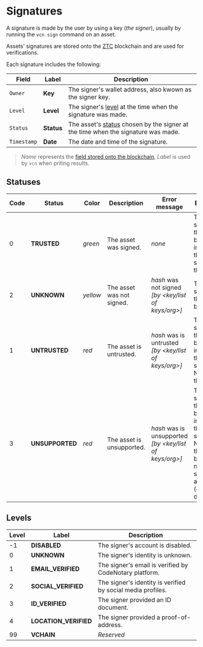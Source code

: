# Signatures

A signature is made by the user by using a key (*the signer*), usually by running the `vcn sign` command on an asset.

Assets' signatures are stored onto the [ZTC](https://zerotrustconsortium.org/) blockchain and are used for verifications.

Each signature includes the following:

Field | Label | Description 
------------ | ------------- | ------------- 
`Owner` | **Key** | The signer's wallet address, also kwown as the signer key.
`Level` | **Level** | The signer's [level](#Levels) at the time when the signature was made.
`Status` | **Status** | The asset's [status](#Statuses) chosen by the signer at the time when the signature was made.
`Timestamp` | **Date** | The date and time of the signature.
> *Name* represents the [field stored onto the blockchain](https://github.com/vchain-us/vcn/blob/0.5.0/pkg/api/verify.go#L26), *Label* is used by `vcn` when priting results.

## Statuses

Code | Status | Color | Description | Error message | Explanation
------------ | ------------- | ------------- | ------------ | ------------- | -------------
0 | **TRUSTED** | *green* | The asset was signed. | *none* | The signature on the blockchain indicates that the signer trusts that asset.
2 | **UNKNOWN** | *yellow* | The asset was not signed. | *hash* was not signed *[by <key/list of keys/org>]* | There's no signature on the blockchain.
1 | **UNTRUSTED** | *red* | The asset is untrusted. | *hash* was is untrusted *[by <key/list of keys/org>]* | The signature on the blockchain indicates that the signer DOES NOT trust that asset.
3 | **UNSUPPORTED** | *red* | The asset is unsupported. | *hash* was is unsupported *[by <key/list of keys/org>]* | The signature on the blockchain indicates that the signer DOES NOT trust that asset because it is not supported anymore (eg. deprecated).

## Levels

Level | Label | Description 
------------ | ------------- | ------------- 
-1 | **DISABLED** | The signer's account is disabled.
0 | **UNKNOWN** | The signer's identity is unknown.
1 | **EMAIL_VERIFIED** | The signer's email is verified by CodeNotary platform.
2 | **SOCIAL_VERIFIED** | The signer's identity is verified by social media profiles.
3 | **ID_VERIFIED** | The signer provided an ID document.
4 | **LOCATION_VERIFIED** | The signer provided a proof-of-address.
99 | **VCHAIN** | *Reserved*

